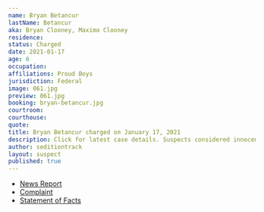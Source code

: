 ```yaml
---
name: Bryan Betancur
lastName: Betancur
aka: Bryan Clooney, Maximo Clooney
residence: 
status: Charged
date: 2021-01-17
age: 6
occupation: 
affiliations: Proud Boys
jurisdiction: Federal
image: 061.jpg
preview: 061.jpg
booking: bryan-betancur.jpg
courtroom: 
courthouse: 
quote: 
title: Bryan Betancur charged on January 17, 2021
description: Click for latest case details. Suspects considered innocent until proven guilty.
author: seditiontrack
layout: suspect
published: true
---
```

- [News Report](https://baltimore.cbslocal.com/2021/01/18/maryland-man-bryan-betancur-arrested-after-gps-monitor-places-him-at-us-capitol-during-riots-prosecutors-say/)
- [Complaint](https://www.justice.gov/opa/page/file/1355926/download)
- [Statement of Facts](https://www.justice.gov/opa/page/file/1355921/download)

